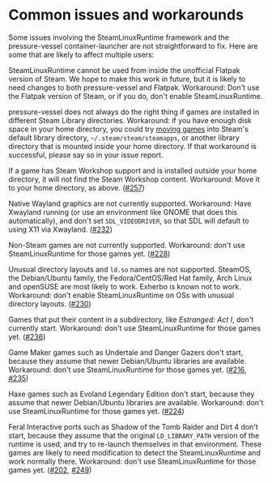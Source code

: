 Common issues and workarounds
=============================

Some issues involving the SteamLinuxRuntime framework and the
pressure-vessel container-launcher are not straightforward to fix.
Here are some that are likely to affect multiple users:

SteamLinuxRuntime cannot be used from inside the unofficial Flatpak
version of Steam. We hope to make this work in future, but it is likely
to need changes to both pressure-vessel and Flatpak.
Workaround: Don't use the Flatpak version of Steam, or if you do,
don't enable SteamLinuxRuntime.

pressure-vessel does not always do the right thing if games are
installed in different Steam Library directories. Workaround: if you
have enough disk space in your home directory, you could try
[moving games](https://www.howtogeek.com/269515/how-to-move-a-steam-game-to-another-drive-without-re-downloading-it/)
into Steam's default library directory, `~/.steam/steam/steamapps`,
or another library directory that is mounted inside your home directory.
If that workaround is successful, please say so in your issue report.

If a game has Steam Workshop support and is installed outside your
home directory, it will not find the Steam Workshop content.
Workaround: Move it to your home directory, as above.
([#257](https://github.com/ValveSoftware/steam-runtime/issues/257))

Native Wayland graphics are not currently supported. Workaround:
Have Xwayland running (or use an environment like GNOME that does this
automatically), and don't set `SDL_VIDEODRIVER`, so that SDL will default
to using X11 via Xwayland.
([#232](https://github.com/ValveSoftware/steam-runtime/issues/232))

Non-Steam games are not currently supported.
Workaround: don't use SteamLinuxRuntime for those games yet.
([#228](https://github.com/ValveSoftware/steam-runtime/issues/228))

Unusual directory layouts and `ld.so` names are not supported.
SteamOS, the Debian/Ubuntu family, the Fedora/CentOS/Red Hat family,
Arch Linux and openSUSE are most likely to work.
Exherbo is known not to work.
Workaround: don't enable SteamLinuxRuntime on OSs with unusual
directory layouts.
([#230](https://github.com/ValveSoftware/steam-runtime/issues/230))

Games that put their content in a subdirectory, like *Estranged: Act I*,
don't currently start.
Workaround: don't use SteamLinuxRuntime for those games yet.
([#236](https://github.com/ValveSoftware/steam-runtime/issues/236))

Game Maker games such as Undertale and Danger Gazers don't start,
because they assume that newer Debian/Ubuntu libraries are available.
Workaround: don't use SteamLinuxRuntime for those games yet.
([#216](https://github.com/ValveSoftware/steam-runtime/issues/216),
[#235](https://github.com/ValveSoftware/steam-runtime/issues/235))

Haxe games such as Evoland Legendary Edition don't start,
because they assume that newer Debian/Ubuntu libraries are available.
Workaround: don't use SteamLinuxRuntime for those games yet.
([#224](https://github.com/ValveSoftware/steam-runtime/issues/224))

Feral Interactive ports such as Shadow of the Tomb Raider and Dirt 4
don't start, because they assume that the original `LD_LIBRARY_PATH`
version of the runtime is used, and try to re-launch themselves in that
environment. These games are likely to need modification to detect the
SteamLinuxRuntime and work normally there.
Workaround: don't use SteamLinuxRuntime for those games yet.
([#202](https://github.com/ValveSoftware/steam-runtime/issues/202),
[#249](https://github.com/ValveSoftware/steam-runtime/issues/249))
